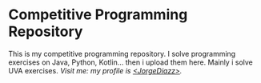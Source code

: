 # Competitive Programming Repository

This is my competitive programming repository. I solve programming exercises on Java, Python, Kotlin... then i upload them here.
Mainly i solve UVA exercises. *Visit me: my profile is [&lt;JorgeDiazz&gt;](https://uhunt.onlinejudge.org/id/891333).* 

 
